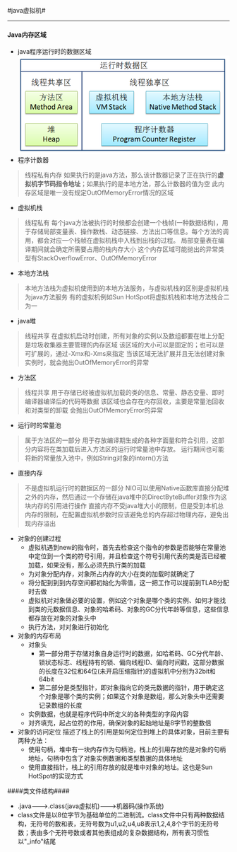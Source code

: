 #java虚拟机#
____
#### Java内存区域 ####
* java程序运行时的数据区域
![xxx](./image/java_vm_memory.png)
* 程序计数器
> 线程私有内存
> 如果执行的是java方法，那么该计数器记录了正在执行的**虚拟机字节码指令地址**；如果执行的是本地方法，那么计数器的值为空
> 此内存区域是唯一没有规定OutOfMemoryError情况的区域
* 虚拟机栈
> 线程私有
> 每个java方法被执行的时候都会创建一个栈帧(一种数据结构)，用于存储局部变量表、操作数栈、动态链接、方法出口等信息。每个方法的调用，都会对应一个栈帧在虚拟机栈中入栈到出栈的过程。
> 局部变量表在编译期间就会确定所需要占用的栈内存大小
> 这个内存区域可能抛出的异常类型有StackOverflowError、OutOfMemoryError
* 本地方法栈
> 本地方法栈为虚拟机使用到的本地方法服务，与虚拟机栈的区别是虚拟机栈为java方法服务
> 有的虚拟机例如Sun HotSpot将虚拟机栈和本地方法栈合二为一
* java堆
> 线程共享
> 在虚拟机启动时创建，所有对象的实例以及数组都要在堆上分配
> 是垃圾收集器主要管理的内存区域
> 该区域的大小可以是固定的；也可以是可扩展的，通过-Xmx和-Xms来指定
> 当该区域无法扩展并且无法创建对象实例时，就会抛出OutOfMemoryError的异常
* 方法区
> 线程共享
> 用于存储已经被虚拟机加载的类的信息、常量、静态变量、即时编译器编译后的代码等数据
> 该区域也会存在内存回收，主要是常量池回收和对类型的卸载
> 会抛出OutOfMemoryError的异常
* 运行时的常量池
> 属于方法区的一部分
> 用于存放编译期生成的各种字面量和符合引用，这部分内容将在类加载后进入方法区的运行时常量池中存放。
> 运行期间也可能将新的常量放入池中，例如String对象的intern()方法
* 直接内存
> 不是虚拟机运行时的数据区的一部分
> NIO可以使用Native函数库直接分配堆之外的内存，然后通过一个存储在java堆中的DirectByteBuffer对象作为这块内存的引用进行操作
> 直接内存不受java堆大小的限制，但是受到本机总内存的限制，在配置虚拟机参数时应该避免总的内存超过物理内存，避免出现内存溢出
* 对象的创建过程
	* 虚拟机遇到new的指令时，首先去检查这个指令的参数是否能够在常量池中定位到一个类的符号引用，并且检查这个符号引用代表的类是否已经被加载，如果没有，那么必须先执行类的加载
	* 为对象分配内存，对象所占内存的大小在类的加载时就确定了
	* 将分配到到到内存空间都初始化为零值，这一把工作可以提前到TLAB分配时去做
	* 虚拟机对对象做必要的设置，例如这个对象是哪个类的实例、如何才能找到类的元数据信息、对象的哈希码、对象的GC分代年龄等信息，这些信息都存放在对象的对象头中
	* 执行<init>方法，对对象进行初始化
* 对象的内存布局
	* 对象头
		* 第一部分用于存储对象自身运行时的数据，如哈希码、GC分代年龄、锁状态标志、线程持有的锁、偏向线程ID、偏向时间戳，这部分数据的长度在32位和64位(未开启压缩指针)的虚拟机中分别为32bit和64bit
		* 第二部分是类型指针，即对象指向它的类元数据的指针，用于确定这个对象是哪个类的实例；如果这个对象是数组，那么对象头中还需要记录数组的长度
	* 实例数据，也就是程序代码中所定义的各种类型的字段内容
	* 对齐填充，起占位符的作用，确保对象的起始地址是8字节的整数倍
* 对象的访问定位
描述了栈上的引用是如何定位到堆上的具体对象，目前主要有两种方法：
	* 使用句柄，堆中有一块内存作为句柄池，栈上的引用存放的是对象的句柄地址，句柄中包含了对象实例数据和类型数据的具体地址
	* 使用直接指针，栈上的引用存放的就是堆中对象的地址。这也是Sun HotSpot的实现方式


####类文件结构####
* .java--->.class(java虚拟机)--->机器码(操作系统)
* class文件是以8位字节为基础单位的二进制流。class文件中只有两种数据结构，无符号的数和表，无符号数为u1,u2,u4,u8表示1,2,4,8个字节的无符号数；表由多个无符号数或者其他表组成的复杂数据结构，所有表习惯性以"_info"结尾

